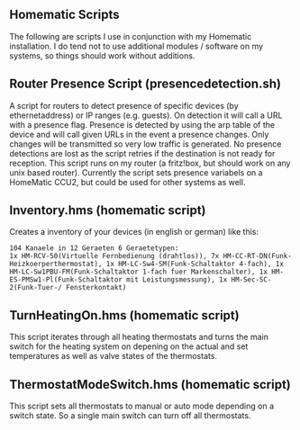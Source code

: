 Homematic Scripts
-----------------

The following are scripts I use in conjunction with my Homematic installation. I do tend not to use additional modules / software on my systems, so things should work without additions.


Router Presence Script (presencedetection.sh)
------------------------

A script for routers to detect presence of specific devices (by ethernetaddress) or IP ranges (e.g. guests). On detection it will call a URL with a presence flag.
Presence is detected by using the arp table of the device and will call given URLs in the event a presence changes. Only changes will be transmitted so very low traffic is generated. No presence detections are lost as the script retries if the destination is not ready for reception.
This script runs on my router (a fritz!box, but should work on any unix based router).  Currently the script sets presence variabels on a HomeMatic CCU2, but could be used for other systems as well.


Inventory.hms (homematic script)
-------------
Creates a inventory of your devices (in english or german) like this:

	104 Kanaele in 12 Geraeten 6 Geraetetypen:
	1x HM-RCV-50(Virtuelle Fernbedienung (drahtlos)), 7x HM-CC-RT-DN(Funk-Heizkoerperthermostat), 1x HM-LC-Sw4-SM(Funk-Schaltaktor 4-fach), 1x HM-LC-Sw1PBU-FM(Funk-Schaltaktor 1-fach fuer Markenschalter), 1x HM-ES-PMSw1-Pl(Funk-Schaltaktor mit Leistungsmessung), 1x HM-Sec-SC-2(Funk-Tuer-/ Fensterkontakt)



TurnHeatingOn.hms (homematic script)
-----------------------
This script iterates through all heating thermostats and turns the main switch for the heating system on depening on the actual and set temperatures as well as valve states of the thermostats.


ThermostatModeSwitch.hms (homematic script)
-----------------------
This script sets all thermostats to manual or auto mode depending on a switch state. So a single main switch can turn off all thermostats.